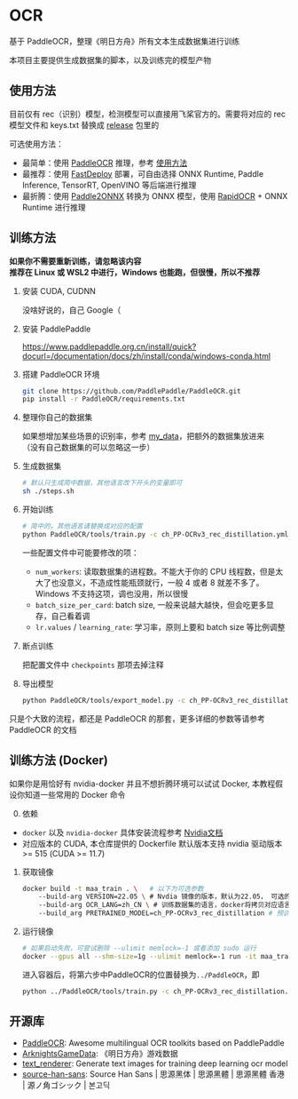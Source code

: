 # OCR

基于 PaddleOCR，整理《明日方舟》所有文本生成数据集进行训练  

本项目主要提供生成数据集的脚本，以及训练完的模型产物

## 使用方法

目前仅有 rec（识别）模型，检测模型可以直接用飞桨官方的。需要将对应的 rec 模型文件和 keys.txt 替换成 [release](https://github.com/MaaAssistantArknights/ArknightsTrainingData/releases/latest) 包里的

可选使用方法：

- 最简单：使用 [PaddleOCR](https://github.com/PaddlePaddle/PaddleOCR) 推理，参考 [使用方法](https://github.com/PaddlePaddle/PaddleOCR/blob/release/2.6/doc/doc_ch/quickstart.md)
- 最推荐：使用 [FastDeploy](https://github.com/PaddlePaddle/FastDeploy) 部署，可自由选择 ONNX Runtime, Paddle Inference, TensorRT, OpenVINO 等后端进行推理
- 最折腾：使用 [Paddle2ONNX](https://github.com/PaddlePaddle/Paddle2ONNX) 转换为 ONNX 模型，使用 [RapidOCR](https://github.com/RapidAI/RapidOCR) + ONNX Runtime 进行推理

## 训练方法

**如果你不需要重新训练，请忽略该内容**  
**推荐在 Linux 或 WSL2 中进行，Windows 也能跑，但很慢，所以不推荐**

1. 安装 CUDA, CUDNN

    没啥好说的，自己 Google（

2. 安装 PaddlePaddle

    <https://www.paddlepaddle.org.cn/install/quick?docurl=/documentation/docs/zh/install/conda/windows-conda.html>

3. 搭建 PaddleOCR 环境

    ```bash
    git clone https://github.com/PaddlePaddle/PaddleOCR.git
    pip install -r PaddleOCR/requirements.txt
    ```

4. 整理你自己的数据集

    如果想增加某些场景的识别率，参考 [my_data](./my_data/README.md)，把额外的数据集放进来  
    （没有自己数据集的可以忽略这一步）

5. 生成数据集

    ```bash
    # 默认只生成简中数据，其他语言改下开头的变量即可
    sh ./steps.sh
    ```

6. 开始训练

    ```bash
    # 简中的，其他语言请替换成对应的配置
    python PaddleOCR/tools/train.py -c ch_PP-OCRv3_rec_distillation.yml
    ```

    一些配置文件中可能要修改的项：
    - `num_workers`: 读取数据集的进程数。不能大于你的 CPU 线程数，但是太大了也没意义，不造成性能瓶颈就行，一般 4 或者 8 就差不多了。Windows 不支持这项，调也没用，所以很慢
    - `batch_size_per_card`: batch size, 一般来说越大越快，但会吃更多显存，自己看着调
    - `lr.values` / `learning_rate`: 学习率，原则上要和 batch size 等比例调整

7. 断点训练

    把配置文件中 `checkpoints` 那项去掉注释

8. 导出模型

    ```bash
    python PaddleOCR/tools/export_model.py -c ch_PP-OCRv3_rec_distillation.yml -o Global.checkpoints=./output/ja_JP/model/epoch/latest/best_accuracy
    ```

只是个大致的流程，都还是 PaddleOCR 的那套，更多详细的参数等请参考 PaddleOCR 的文档

## 训练方法 (Docker)

如果你是用恰好有 nvidia-docker 并且不想折腾环境可以试试 Docker, 本教程假设你知道一些常用的 Docker 命令

0. 依赖

- `docker` 以及 `nvidia-docker` 具体安装流程参考 [Nvidia文档](https://docs.nvidia.com/datacenter/tesla/tesla-installation-notes/index.html) 
- 对应版本的 CUDA, 本仓库提供的 Dockerfile 默认版本支持 nvidia 驱动版本 >= 515 (CUDA >= 11.7)

1. 获取镜像

    ```bash
    docker build -t maa_train . \   # 以下为可选参数
        --build-arg VERSION=22.05 \ # Nvdia 镜像的版本，默认为22.05， 可选的版本参考之前的链接
        --build-arg OCR_LANG=zh_CN \ # 训练数据集的语言，docker将拷贝对应语言数据集到镜像，默认zh_CN, 可选`zh_CN | ja_JP | zh_TW | en_US`
        --build_arg PRETRAINED_MODEL=ch_PP-OCRv3_rec_distillation # 预训练模型权重名称, 默认为简中知识蒸馏模型
    ``` 

2. 运行镜像

    ```bash
    # 如果启动失败，可尝试删除 --ulimit memlock=-1 或者添加 sudo 运行
    docker --gpus all --shm-size=1g --ulimit memlock=-1 run -it maa_train /bin/bash
    ```

    进入容器后，将第六步中PaddleOCR的位置替换为`../PaddleOCR`，即

    ```bash
    python ../PaddleOCR/tools/train.py -c ch_PP-OCRv3_rec_distillation.yml 
    ```

## 开源库

- [PaddleOCR](https://github.com/PaddlePaddle/PaddleOCR): Awesome multilingual OCR toolkits based on PaddlePaddle
- [ArknightsGameData](https://github.com/Kengxxiao/ArknightsGameData): 《明日方舟》游戏数据
- [text_renderer](https://github.com/Sanster/text_renderer): Generate text images for training deep learning ocr model
- [source-han-sans](https://github.com/adobe-fonts/source-han-sans): Source Han Sans | 思源黑体 | 思源黑體 | 思源黑體 香港 | 源ノ角ゴシック | 본고딕
